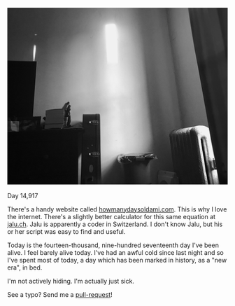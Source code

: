 ![](images/IMG_0677.jpg)

Day 14,917

There's a handy website called [howmanydaysoldami.com](http://howmanydaysoldami.com/). This is why I love the internet. There's a slightly better calculator for this same equation at [jalu.ch](http://jalu.ch/coding/days/en). Jalu is apparently a coder in Switzerland. I don't know Jalu, but his or her script was easy to find and useful.

Today is the fourteen-thousand, nine-hundred seventeenth day I've been alive. I feel barely alive today. I've had an awful cold since last night and so I've spent most of today, a day which has been marked in history, as a "new era", in bed.

I'm not actively hiding. I'm actually just sick.

See a typo? Send me a [pull-request](https://github.com/micahwalter/blogs-14917-what-did-i-miss)!